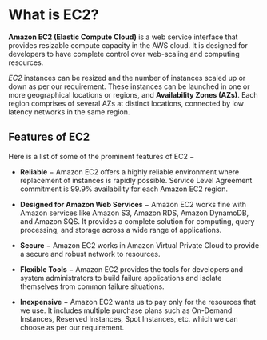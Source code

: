 # What is EC2?
**Amazon EC2 (Elastic Compute Cloud)** is a web service interface that provides resizable compute capacity in the AWS cloud. It is designed for developers to have complete control over web-scaling and computing resources.

*EC2* instances can be resized and the number of instances scaled up or down as per our requirement. These instances can be launched in one or more geographical locations or regions, and **Availability Zones (AZs)**. Each region comprises of several AZs at distinct locations, connected by low latency networks in the same region.


## Features of EC2
Here is a list of some of the prominent features of EC2 −

* **Reliable** − Amazon EC2 offers a highly reliable environment where replacement of instances is rapidly possible. Service Level Agreement commitment is 99.9% availability for each Amazon EC2 region.

* **Designed for Amazon Web Services** − Amazon EC2 works fine with Amazon services like Amazon S3, Amazon RDS, Amazon DynamoDB, and Amazon SQS. It provides a complete solution for computing, query processing, and storage across a wide range of applications.

* **Secure** − Amazon EC2 works in Amazon Virtual Private Cloud to provide a secure and robust network to resources.

* **Flexible Tools** − Amazon EC2 provides the tools for developers and system administrators to build failure applications and isolate themselves from common failure situations.

* **Inexpensive** − Amazon EC2 wants us to pay only for the resources that we use. It includes multiple purchase plans such as On-Demand Instances, Reserved Instances, Spot Instances, etc. which we can choose as per our requirement.